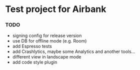 # Test project for Airbank

### TODO
- signing config for release version
- use DB for offline mode (e.g. Room)
- add Espresso tests
- add Crashlytics, maybe some Analytics and another tools...
- different view in landscape mode
- add code style plugin
